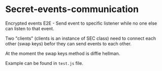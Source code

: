 # Secret-events-communication
Encrypted events E2E - Send event to specific listener while no one else can listen to that event.

Two "clients" (clients is an instance of SEC class) need to connect each other (swap keys) befor they can send events to each other.

At the moment the swap keys method is diffie hellman.

Example can be found in `test.js` file.
